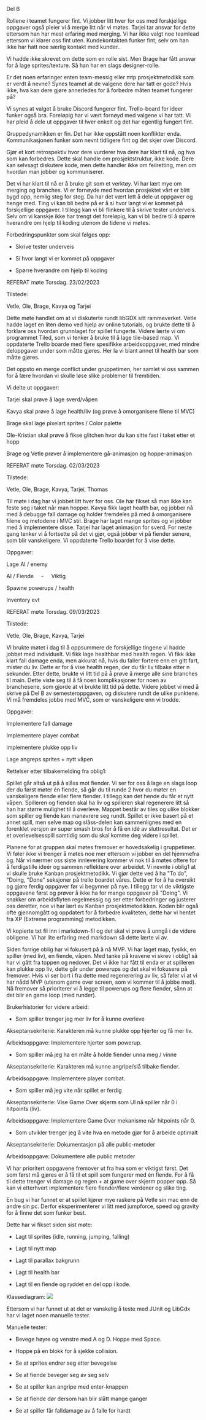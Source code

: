 Del B

Rollene i teamet fungerer fint. Vi jobber litt hver for oss med forskjellige oppgaver også pleier vi å merge litt når vi møtes. Tarjei tar ansvar for dette ettersom han har mest erfaring med merging. Vi har ikke valgt noe teamlead ettersom vi klarer oss fint uten. Kundekontakten funker fint, selv om han ikke har hatt noe særlig kontakt med kunder.. 

Vi hadde ikke skrevet om dette som en rolle sist. Men Brage har fått ansvar for å lage sprites/texture. Så han har en slags designer-rolle. 

Er det noen erfaringer enten team-messig eller mtp prosjektmetodikk som er verdt å nevne? Synes teamet at de valgene dere har tatt er gode? Hvis ikke, hva kan dere gjøre annerledes for å forbedre måten teamet fungerer på?

Vi synes at valget å bruke Discord fungerer fint. Trello-board for ideer funker også bra. Foreløpig har vi vært fornøyd med valgene vi har tatt. Vi har pleid å dele ut oppgaver til hver enkelt og det har egentlig fungert fint.  

Gruppedynamikken er fin. Det har ikke oppstått noen konflikter enda. Kommunikasjonen funker som nevnt tidligere fint og det skjer over Discord. 

Gjør et kort retrospektiv hvor dere vurderer hva dere har klart til nå, og hva som kan forbedres. Dette skal handle om prosjektstruktur, ikke kode. Dere kan selvsagt diskutere kode, men dette handler ikke om feilretting, men om hvordan man jobber og kommuniserer.

Det vi har klart til nå er å bruke git som et verktøy. Vi har lært mye om merging og branches. Vi er fornøyde med hvordan prosjektet vårt er blitt bygd opp, nemlig steg for steg. Da har det vært lett å dele ut oppgaver og henge med. Ting vi kan bli bedre på er å si hvor langt vi er kommet på forskjellige oppgaver. I tillegg kan vi bli flinkere til å skrive tester underveis. Selv om vi kanskje ikke har trengt det foreløpig, kan vi bli bedre til å spørre hverandre om hjelp til koding utenom de tidene vi møtes. 

Forbedringspunkter som skal følges opp:

-   Skrive tester underveis

-   Si hvor langt vi er kommet på oppgaver

-   Spørre hverandre om hjelp til koding

REFERAT møte Torsdag. 23/02/2023

Tilstede:

Vetle, Ole, Brage, Kavya og Tarjei

Dette møte handlet om at vi diskuterte rundt libGDX sitt rammeverket. Vetle hadde laget en liten demo ved hjelp av online tutorials, og brukte dette til å forklare oss hvordan grunnlaget for spillet fungerte. Videre lærte vi om programmet Tiled, som vi tenker å bruke til å lage tile-based map. Vi oppdaterte Trello boarde med flere spesifikke arbeidsoppgaver, med mindre deloppgaver under som måtte gjøres. Her la vi blant annet til health bar som måtte gjøres.

Det oppsto en merge conflict under gruppetimen, her samlet vi oss sammen for å lære hvordan vi skulle løse slike problemer til fremtiden. 

Vi delte ut oppgaver:

Tarjei skal prøve å lage sverd/våpen

Kavya skal prøve å lage health/liv (og prøve å omorganisere filene til MVC)

Brage skal lage pixelart sprites / Color palette

Ole-Kristian skal prøve å fikse glitchen hvor du kan sitte fast i taket etter et hopp

Brage og Vetle prøver å implementere gå-animasjon og hoppe-animasjon

REFERAT møte Torsdag. 02/03/2023

Tilstede:

Vetle, Ole, Brage, Kavya, Tarjei, Thomas 

Til møte i dag har vi jobbet litt hver for oss. Ole har fikset så man ikke kan feste seg i taket når man hopper. Kavya fikk laget health bar, og jobber nå med å debugge fall damage og holder fremdeles på med å omorganisere filene og metodene i MVC stil. Brage har laget mange sprites og vi jobber med å implementere disse. Tarjei har laget animasjon for sverd. For neste gang tenker vi å fortsette på det vi gjør, også jobber vi på fiender senere, som blir vanskeligere. Vi oppdaterte Trello boardet for å vise dette.

Oppgaver: 

Lage AI / enemy

AI / Fiende     -     Viktig

Spawne powerups / health 

Inventory evt 

REFERAT møte Torsdag. 09/03/2023

Tilstede:

Vetle, Ole, Brage, Kavya, Tarjei

Vi brukte møtet i dag til å oppsummere de forskjellige tingene vi hadde jobbet med individuelt. Vi fikk lage healthbar med health regen. Vi fikk ikke klart fall damage enda, men akkurat nå, hvis du faller fortere enn en gitt fart, mister du liv. Dette er for å vise health regen, der du får liv tilbake etter n sekunder. Etter dette, brukte vi litt tid på å prøve å merge alle sine branches til main. Dette viste seg til å få noen komplikasjoner for noen av branchesene, som gjorde at vi brukte litt tid på dette. Videre jobbet vi med å skrive på Del B av semesteroppgaven, og diskutere rundt de ulike punktene. Vi må fremdeles jobbe med MVC, som er vanskeligere enn vi trodde.

Oppgaver:

Implementere fall damage

Implementere player combat

implementere plukke opp liv

Lage angreps sprites + nytt våpen

Rettelser etter tilbakemelding fra oblig1: 

Spillet går altså ut på å slåss mot fiender. Vi ser for oss å lage en slags loop der du først møter én fiende, så går du til runde 2 hvor du møter en vanskeligere fiende eller flere fiender. I tillegg kan det hende du får et nytt våpen. Spilleren og fienden skal ha liv og spilleren skal regenerere litt så han har større mulighet til å overleve. Mappet består av tiles og ulike blokker som spiller og fiende kan manøvrere seg rundt. Spillet er ikke basert på et annet spill, men selve map og slåss-delen kan sammenlignes med en forenklet versjon av super smash bros for å få en idé av sluttresultat. Det er et overlevelsesspill samtidig som du skal komme deg videre i spillet. 

Planene for at gruppen skal møtes fremover er hovedsakelig i gruppetimer. Vi føler ikke vi trenger å møtes noe mer ettersom vi jobber en del hjemmefra og. Når vi nærmer oss siste innlevering kommer vi nok til å møtes oftere for å ferdigstille ideér og sammen reflektere over arbeidet. Vi nevnte i oblig1 at vi skulle bruke Kanban prosjektmetodikk. Vi gjør dette ved å ha "To do", "Doing, "Done" seksjoner på trello boardet våres. Dette er for å ha oversikt og gjøre ferdig oppgaver før vi begynner på nye. I tillegg tar vi de viktigste oppgavene først og prøver å ikke ha for mange oppgaver på "Doing". Vi snakker om arbeidsflyten regelmessig og ser etter forbedringer og justerer oss deretter, noe vi har lært av Kanban prosjektmetodikken. Koden blir også ofte gjennomgått og oppdatert for å forbedre kvaliteten, dette har vi hentet fra XP (Extreme programming) metodikken. 

Vi kopierte txt fil inn i markdown-fil og det skal vi prøve å unngå i de videre obligene. Vi har lite erfaring med markdown så dette lærte vi av.

Siden forrige oblig har vi fokusert på å nå MVP. Vi har laget map, fysikk, en spiller (med liv), en fiende, våpen. Med tanke på kravene vi skrev i oblig1 så har vi gått fra toppen og nedover. Det vi ikke har fått til enda er at spilleren kan plukke opp liv, dette går under powerups og det skal vi fokusere på fremover. Hvis vi ser bort i fra dette med regenerering av liv, så føler vi at vi har nådd MVP (utenom game over screen, som vi kommer til å jobbe med). Nå fremover så prioriterer vi å legge til powerups og flere fiender, sånn at det blir en game loop (med runder). 

Brukerhistorier for videre arbeid: 

-   Som spiller trenger jeg mer liv for å kunne overleve

Akseptansekriterie: Karakteren må kunne plukke opp hjerter og få mer liv.

Arbeidsoppgave: Implementere hjerter som powerup.

-   Som spiller må jeg ha en måte å holde fiender unna meg / vinne

Akseptansekriterie: Karakteren må kunne angripe/slå tilbake fiender.

Arbeidsoppgave: Implementere player combat.

-   Som spiller må jeg vite når spillet er ferdig

Akseptansekriterie: Vise Game Over skjerm som UI nå spiller når 0 i hitpoints (liv).

Arbeidsoppgave: Implementere Game Over mekanisme når hitpoints når 0.

-   Som utvikler trenger jeg å vite hva en metode gjør for å arbeide optimalt

Akseptansekriterie: Dokumentasjon på alle public-metoder

Arbeidsoppgave: Dokumentere alle public metoder

Vi har prioritert oppgavene fremover ut fra hva som er viktigst først. Det som først må gjøres er å få til et spill som fungerer med én fiende. For å få til dette trenger vi damage og regen + at game over skjerm popper opp. Så kan vi etterhvert implementere flere fiender/flere verdener og slike ting. 

En bug vi har funnet er at spillet kjører mye raskere på Vetle sin mac enn de andre sin pc. Derfor eksperimenterer vi litt med jumpforce, speed og gravity for å finne det som funker best.

Dette har vi fikset siden sist møte:

-   Lagt til sprites (idle, running, jumping, falling) 

-   Lagt til nytt map

-   Lagt til parallax bakgrunn

-   Lagt til health bar  

-   Lagt til en fiende og ryddet en del opp i kode. 


Klassediagram: 
![](diagram.png)


Ettersom vi har funnet ut at det er vanskelig å teste med JUnit og LibGdx har vi laget noen manuelle tester.

Manuelle tester: 

-   Bevege høyre og venstre med A og D. Hoppe med Space. 

-   Hoppe på en blokk for å sjekke collision. 

-   Se at sprites endrer seg etter bevegelse

-   Se at fiende beveger seg av seg selv

-   Se at spiller kan angripe med enter-knappen

-   Se at fiende dør dersom han blir slått mange ganger

-   Se at spiller får falldamage av å falle for hardt
